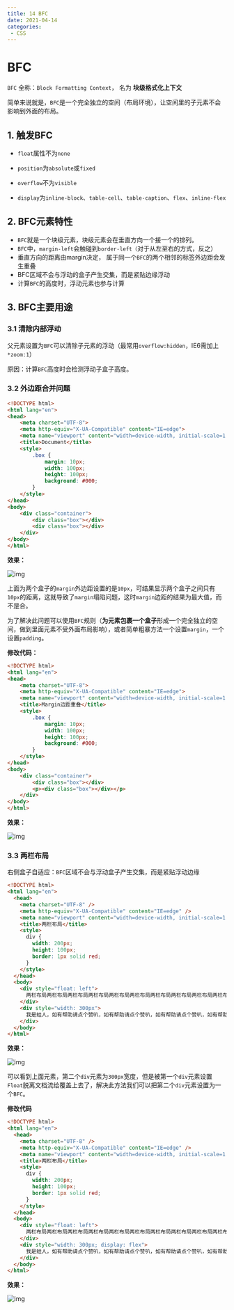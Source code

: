 ```yaml
---
title: 14 BFC
date: 2021-04-14
categories: 
 - CSS
---
```


# BFC

`BFC` 全称：`Block Formatting Context`， 名为 **块级格式化上下文**

简单来说就是，`BFC`是一个完全独立的空间（布局环境），让空间里的子元素不会影响到外面的布局。

## 1. 触发BFC

- `float`属性不为`none`
- `position`为`absolute`或`fixed`
- `overflow`不为`visible`

- `display`为`inline-block`、`table-cell`、`table-caption`、`flex`、`inline-flex`

## 2. BFC元素特性

- `BFC`就是一个块级元素，块级元素会在垂直方向一个接一个的排列。
- `BFC`中，`margin-left`会触碰到`border-left（`对于从左至右的方式，反之）
- 垂直方向的距离由margin决定， 属于同一个`BFC`的两个相邻的标签外边距会发生重叠
- BFC区域不会与浮动的盒子产生交集，而是紧贴边缘浮动
- 计算`BFC`的高度时，浮动元素也参与计算

## 3. BFC主要用途

### 3.1 清除内部浮动

父元素设置为`BFC`可以清除子元素的浮动（最常用`overflow:hidden`，IE6需加上`*zoom:1`）

原因：计算`BFC`高度时会检测浮动子盒子高度。

### 3.2 外边距合并问题

```html
<!DOCTYPE html>
<html lang="en">
<head>
    <meta charset="UTF-8">
    <meta http-equiv="X-UA-Compatible" content="IE=edge">
    <meta name="viewport" content="width=device-width, initial-scale=1.0">
    <title>Document</title>
    <style>
        .box {
            margin: 10px;
            width: 100px;
            height: 100px;
            background: #000;
        }
    </style>
</head>
<body>
    <div class="container">
        <div class="box"></div>
        <div class="box"></div>
    </div>
</body>
</html>
```

**效果：**

![img](https://could-img.oss-cn-hangzhou.aliyuncs.com/202210252329665.webp)

上面为两个盒子的`margin`外边距设置的是`10px`，可结果显示两个盒子之间只有`10px`的距离，这就导致了`margin`塌陷问题，这时`margin`边距的结果为最大值，而不是合。

为了解决此问题可以使用`BFC`规则（**为元素包裹一个盒子**形成一个完全独立的空间，做到里面元素不受外面布局影响），或者简单粗暴方法一个设置`margin`，一个设置`padding`。

**修改代码：**

```html
<!DOCTYPE html>
<html lang="en">
<head>
    <meta charset="UTF-8">
    <meta http-equiv="X-UA-Compatible" content="IE=edge">
    <meta name="viewport" content="width=device-width, initial-scale=1.0">
    <title>Margin边距重叠</title>
    <style>
        .box {
            margin: 10px;
            width: 100px;
            height: 100px;
            background: #000;
        }
    </style>
</head>
<body>
    <div class="container">
        <div class="box"></div>
        <p><div class="box"></div></p>
    </div>
</body>
</html>
```

**效果：**

![img](https://could-img.oss-cn-hangzhou.aliyuncs.com/202210252329608.webp)

### 3.3 两栏布局

右侧盒子自适应：`BFC`区域不会与浮动盒子产生交集，而是紧贴浮动边缘

```html
<!DOCTYPE html>
<html lang="en">
  <head>
    <meta charset="UTF-8" />
    <meta http-equiv="X-UA-Compatible" content="IE=edge" />
    <meta name="viewport" content="width=device-width, initial-scale=1.0" />
    <title>两栏布局</title>
    <style>
      div {
        width: 200px;
        height: 100px;
        border: 1px solid red;
      }
    </style>
  </head>
  <body>
    <div style="float: left">
      两栏布局两栏布局两栏布局两栏布局两栏布局两栏布局两栏布局两栏布局两栏布局两栏布局两栏布局两栏布局两栏布局
    </div>
    <div style="width: 300px">
      我是蛙人，如有帮助请点个赞叭，如有帮助请点个赞叭，如有帮助请点个赞叭，如有帮助请点个赞叭，如有帮助请点个赞         叭，如有帮助请点个赞叭
    </div>
  </body>
</html>
```

**效果：**

![img](https://could-img.oss-cn-hangzhou.aliyuncs.com/202210252329012.webp)

可以看到上面元素，第二个`div`元素为`300px`宽度，但是被第一个`div`元素设置`Float`脱离文档流给覆盖上去了，解决此方法我们可以把第二个`div`元素设置为一个`BFC`。

**修改代码**

```html
<!DOCTYPE html>
<html lang="en">
  <head>
    <meta charset="UTF-8" />
    <meta http-equiv="X-UA-Compatible" content="IE=edge" />
    <meta name="viewport" content="width=device-width, initial-scale=1.0" />
    <title>两栏布局</title>
    <style>
      div {
        width: 200px;
        height: 100px;
        border: 1px solid red;
      }
    </style>
  </head>
  <body>
    <div style="float: left">
      两栏布局两栏布局两栏布局两栏布局两栏布局两栏布局两栏布局两栏布局两栏布局两栏布局两栏布局两栏布局两栏布局
    </div>
    <div style="width: 300px; display: flex">
      我是蛙人，如有帮助请点个赞叭，如有帮助请点个赞叭，如有帮助请点个赞叭，如有帮助请点个赞叭，如有帮助请点个赞         叭，如有帮助请点个赞叭
    </div>
  </body>
</html>
```

**效果：**

![img](https://could-img.oss-cn-hangzhou.aliyuncs.com/202210252329633.webp)

